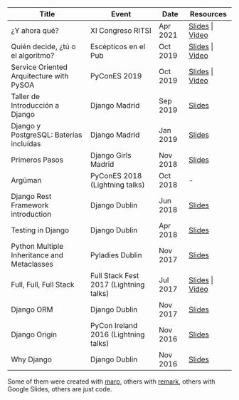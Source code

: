 | Title | Event | Date | Resources |
| --- | --- | --- | --- |
| ¿Y ahora qué? | XI Congreso RITSI | Apr 2021 | [Slides](https://docs.google.com/presentation/d/1_xuiYZQtU4NW3p9-P3SmGoMfQy_H9nbq57HWKKa2qsA/edit?usp=sharing) \| [Video](https://www.youtube.com/watch?v=LUhqEQdmOS8) |
| Quién decide, ¿tú o el algoritmo? | Escépticos en el Pub | Oct 2019 | [Slides](https://docs.google.com/presentation/d/1mMjXUGgr0W6J02LcrXxQwTIFhEZ9_c0CiofDNGtdnLg/edit) \| [Video](https://www.youtube.com/watch?v=nAJ7pk1Sw_c) |
| Service Oriented Arquitecture with PySOA | PyConES 2019 | Oct 2019 | [Slides](https://docs.google.com/presentation/d/1E_MoEvkJ_gZzGhlS4NjN6juil56PR2fGfWL_J8XTcwo/edit) \| [Video](https://sched.co/Vcar) |
| Taller de Introducción a Django | Django Madrid | Sep 2019 | [Slides](https://djangomadrid.github.io/workshop/) |
| Django y PostgreSQL: Baterías incluídas | Django Madrid | Jan 2019 | [Slides](http://jorgebg.com/talks/django-postgresql) |
| Primeros Pasos | Django Girls Madrid | Nov 2018 | [Slides](https://docs.google.com/presentation/d/18SU0y_CyTxitTG6c0tnQB40uL7gl1Vl4flgTIBXVnaE/edit?usp=sharing) |
| Argüman | PyConES 2018 (Lightning talks) | Oct 2018 | - |
| Django Rest Framework introduction | Django Dublin | Jun 2018 | [Slides](https://github.com/jorgebg/talks/blob/master/drf-intro/) |
| Testing in Django | Django Dublin | Apr 2018 | [Slides](https://github.com/jorgebg/talks/blob/master/testing-in-django/) |
| Python Multiple Inheritance and Metaclasses | Pyladies Dublin | Nov 2017 | [Slides](https://github.com/jorgebg/talks/blob/master/python-multiple-inheritance-and-metaclasses/) |
| Full, Full, Full Stack | Full Stack Fest 2017 (Lightning talks) | Jul 2017 | [Slides](https://docs.google.com/presentation/d/1Z1uAI6Ckl_UjJUs12ioJ6HhhAo4z7BXPkDzcQ_bSk_0/edit?usp=sharing) \| [Video](https://youtu.be/q9ABoIOVO-c?t=574) |
| Django ORM | Django Dublin | Nov 2017 | [Slides](https://github.com/jorgebg/talks/blob/master/django-orm-sql/) |
| Django Origin | PyCon Ireland 2016 (Lightning talks) | Nov 2016 | [Slides](http://jorgebg.com/talks/django-origin/slides.pdf) |
| Why Django | Django Dublin | Nov 2016 | [Slides](http://jorgebg.com/talks/why-django/slides.pdf) |


Some of them were created with [marp](https://yhatt.github.io/marp/), others with [remark](https://remarkjs.com), others with Google Slides, others are just code.
